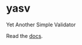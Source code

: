 yasv
====

Yet Another Simple Validator

Read the [docs][docs].

[docs]: https://yasv.readthedocs.org/en/latest/
